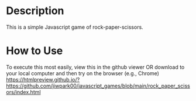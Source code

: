 # Description
This is a simple Javascript game of rock-paper-scissors. 

# How to Use
To execute this most easily, view this in the github viewer OR download to your local computer and then try on the browser (e.g., Chrome)
https://htmlpreview.github.io/?https://github.com/jiwpark00/javascript_games/blob/main/rock_paper_scissors/index.html
